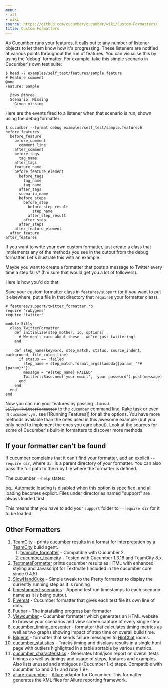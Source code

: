 ```yaml
---
menu:
- all
- wiki
source: https://github.com/cucumber/cucumber/wiki/Custom-Formatters/
title: Custom Formatters
---
```


As Cucumber runs your features, it calls out to any number of listener objects to let them know how it's progressing. These listeners are notified at various points throughout the run of features. You can visualise this by using the 'debug' formatter. For example, take this simple scenario in Cucumber's own test suite:

```
$ head -7 examples/self_test/features/sample.feature
# Feature comment
@one
Feature: Sample

  @two @three
  Scenario: Missing
    Given missing
```

Here are the events fired to a listener when that scenario is run, shown using the debug formatter:

```
$ cucumber --format debug examples/self_test/sample.feature:6
before_features
  before_feature
    before_comment
      comment_line
    after_comment
    before_tags
      tag_name
    after_tags
    feature_name
    before_feature_element
      before_tags
        tag_name
        tag_name
      after_tags
      scenario_name
      before_steps
        before_step
          before_step_result
            step_name
          after_step_result
        after_step
      after_steps
    after_feature_element
  after_feature
after_features
```

If you want to write your own custom formatter, just create a class that implements any of the methods you see in the output from the debug formatter. Let's illustrate this with an example.

Maybe you want to create a formatter that posts a message to Twitter every time a step fails? (I'm sure that would get you a lot of followers).

Here is how you'd do that:

Save your custom formatter class in <code>features/support</code> (or if you want to put it elsewhere, put a file in that directory that <code>require</code>s your formatter class).

```
# features/support/twitter_formatter.rb
require 'rubygems'
require 'twitter'

module Silly
  class TwitterFormatter
    def initialize(step_mother, io, options)
      # We don't care about these - we're just twittering!
    end

    def step_name(keyword, step_match, status, source_indent, background, file_colon_line)
      if status == :failed
        step_name = step_match.format_args(lambda{|param| "*#{param}*"})
        message = "#{step_name} FAILED"
        Twitter::Base.new('your email', 'your password').post(message)
      end
    end
  end
end
```

Now you can run your features by passing <code>-~~format Silly::TwitterFormatter</code> to the <code>cucumber</code> command line, Rake task or even in <code>cucumber.yml</code>~~ see \[\[Running Features]] for all the options. You have more methods available than the ones used in this awesome example (but you only need to implement the ones you care about). Look at the sources for some of Cucumber's built-in formatters to discover more methods.

## If your formatter can't be found

If cucumber complains that it can't find your formatter, add an explicit <code>--require dir</code>, where <code>dir</code> is a parent directory of your formatter. You can also pass the full path to the ruby file where the formatter is defined.

The cucumber <code>--help</code> states:

bq.. Automatic loading is disabled when this option is specified, and all loading becomes explicit. Files under directories named "support" are always loaded first.

This means that you have to add your <code>support</code> folder to <code>--require dir</code> for it to be loaded.

## Other Formatters

1. TeamCity - prints cucumber results in a format for interpretation by a [TeamCity](http://www.jetbrains.com/teamcity/index.html) build agent.
   1. [teamcity_formatter](https://github.com/kevinrood/teamcity_formatter) - Compatible with Cucumber 2.
   2. [cucumber_teamcity](https://github.com/ankurcha/cucumber_teamcity/) - Tested with Cucumber 1.3.18 and TeamCity 8.x.
2. [TextmateFormatter](http://github.com/raldred/cucumber_textmate/) prints cucumber results as HTML with enhanced styling and Javascript for Textmate (Included in the cucumber core since 0.4.5)
3. [SlowHandCuke](http://github.com/moredip/SlowHandCuke) - Simple tweak to the Pretty formatter to display the currently running step as it is running
4. [timestamped-scenarios](https://github.com/moredip/timestamped-scenarios) - Append test run timestamps to each scenario name as it is being output.
5. [Fivemat](https://github.com/tpope/fivemat) - Cucumber formatter that gives each test file its own line of dots.
6. [Fuubar](http://github.com/martinciu/fuubar-cucumber) - The instafailing progress bar formatter
7. [Viewcumber](https://github.com/versapay/viewcumber) - Cucumber formatter which generates an HTML website to browse your scenarios and view screen capture of every single step.
8. [cucumber_timing_presenter](https://github.com/distributedlife/cucumber_timing_presenter) - formatter that calculates timing metrics as well as two graphs showing impact of step time on overall build time.
9. [Bilgerat](https://github.com/mdsol/bilgerat) - formatter that sends failure messages to [HipChat](https://www.hipchat.com/) rooms.
10. [cucumber_statistics](https://github.com/alienfast/cucumber_statistics) - Tracks timing and displays results in a single html page with outliers highlighted in a table sortable by various metrics.
11. [cucumber_characteristics](https://github.com/singram/cucumber_characteristics) - Generates html/json report on overall tests timings as well as timings and usage of steps, features and examples. Also lists unused and ambiguous (Cucumber 1.x) steps. Compatible with cucumber 1.x and 2.1+ and ruby 1.9+.
12. [allure-cucumber](https://github.com/allure-framework/allure-cucumber) - [Allure](https://github.com/allure-framework) adaptor for Cucumber. This formatter generates the XML files for Allure reporting framework.
